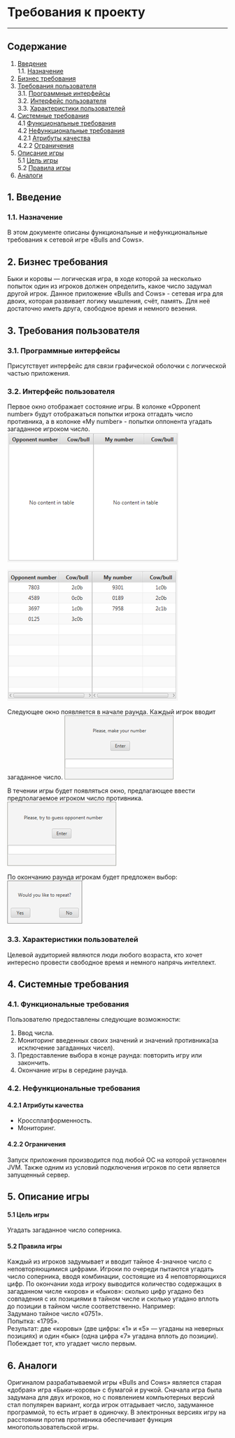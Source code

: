 # Требования к проекту
---
## Содержание
1. [Введение](#1)<br>
  1.1. [Назначение](#1.1) <br>
2. [Бизнес требования](#0) <br>
3. [Требования пользователя](#2) <br>
  3.1. [Программные интерфейсы](#2.1) <br>
  3.2. [Интерфейс пользователя](#2.2) <br>
  3.3. [Характеристики пользователей](#2.3) <br>
4. [Системные требования](#3) <br>
  4.1 [Функциональные требования](#3.1) <br>
  4.2 [Нефункциональные требования](#3.2) <br>
    4.2.1 [Атрибуты качества](#3.2.1) <br>
    4.2.2 [Ограничения](#3.2.2) <br>
5. [Описание игры](#4) <br>
  5.1 [Цель игры](#4.1) <br>
  5.2 [Правила игры](#4.2) <br>
6. [Аналоги](#5) <br>

## 1. Введение <a name="1"></a>
### 1.1. Назначение <a name="1.1"></a>
В этом документе описаны функциональные и нефункциональные требования к сетевой игре «Bulls and Cows».

## 2. Бизнес требования <a name="0"></a>
Быки и коровы — логическая игра, в ходе которой за несколько попыток один из игроков должен определить, какое число задумал другой игрок.
Данное приложение «Bulls and Cows» - сетевая игра для двоих, которая развивает логику мышления, счёт, память. Для неё достаточно иметь друга, свободное время и немного везения.

## 3. Требования пользователя <a name="2"></a>
### 3.1. Программные интерфейсы <a name="2.1"></a>
Присутствует интерфейс для связи графической оболочки с логической частью приложения.

### 3.2. Интерфейс пользователя <a name="2.2"></a>

Первое окно отображает состояние игры. В колонке «Opponent number» будут отображаться попытки игрока отгадать число противника, а в колонке «My number» - попытки оппонента угадать загаданное игроком число.
![Окно отображения состояния игры](../../Image/Mockups/stateTable.png)  

![Окно отображения состояния игры заполненное](../../Image/Mockups/filledStateTable.png)  

Следующее окно появляется в начале раунда. Каждый игрок вводит загаданное число. 
![Окно для ввода(загадывания) своего числа](../../Image/Mockups/makeNumber.png)  

В течении игры будет появляться окно, предлагающее ввести предполагаемое игроком число противника.
![Окно для угадывания числа противника](../../Image/Mockups/guessNumber.png)

По окончанию раунда игрокам будет предложен выбор:  
![Окно выбора повтора или окончания игры](../../Image/Mockups/repeatGame.png)  

### 3.3. Характеристики пользователей <a name="2.3"></a>
Целевой аудиторией являются люди любого возраста, кто хочет интересно провести свободное время и немного напрячь интеллект.

## 4. Системные требования <a name="3"></a>
### 4.1. Функциональные требования <a name="3.1"></a>
Пользователю предоставлены следующие возможности:
   1. Ввод числа.
   2. Мониторинг введенных своих значений и значений противника(за исключение загаданных чисел).
   3. Предоставление выбора в конце раунда: повторить игру или закончить.
   4. Окончание игры в середине раунда.

### 4.2. Нефункциональные требования <a name="3.2"></a>
#### 4.2.1 Атрибуты качества <a name="3.2.1"></a>
- Кроссплатформенность.
- Мониторинг.

#### 4.2.2 Ограничения <a name="3.2.2"></a>
Запуск приложения производится под любой ОС на которой установлен JVM. Также одним из условий подключения игроков по сети является запущенный сервер.

## 5. Описание игры <a name="4"></a>
  #### 5.1 Цель игры <a name="4.1"></a>
Угадать загаданное число соперника. 

  #### 5.2 Правила игры <a name="4.2"></a>
Каждый из игроков задумывает и вводит тайное 4-значное число с неповторяющимися цифрами. Игроки по очереди пытаются угадать число соперника, вводя комбинации, состоящие из 4 неповторяющихся цифр. По окончании хода игроку выводится количество содержащих в загаданном числе «коров» и «быков»: сколько цифр угадано без совпадения с их позициями в тайном числе и сколько угадано вплоть до позиции в тайном числе соответственно. Например:<br>
Задумано тайное число «0751».<br>
Попытка: «1795».<br>
Результат: две «коровы» (две цифры: «1» и «5» — угаданы на неверных позициях) и один «бык» (одна цифра «7» угадана вплоть до позиции).<br>
Побеждает тот, кто угадает число первым.
  
## 6. Аналоги <a name="5"></a>
Оригиналом разрабатываемой игры «Bulls and Cows» является старая «добрая» игра «Быки-коровы» с бумагой и ручкой. Сначала игра была задумана для двух игроков, но с появлением компьютерных версий стал популярен вариант, когда игрок отгадывает число, задуманное программой, то есть играет в одиночку. В электронных версиях игру на расстоянии против противника обеспечивает функция многопользовательской игры.
